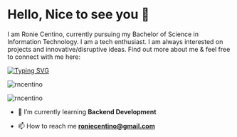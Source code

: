<h1>Hello, Nice to see you 👋</h1>

I am Ronie Centino, currently pursuing my Bachelor of Science in Information Technology. I am a tech enthusiast. I am always interested on projects and innovative/disruptive ideas. Find out more about me & feel free to connect with me here:

[![Typing SVG](https://readme-typing-svg.herokuapp.com?font=Fira+Code&pause=1000&color=F707B2&random=false&width=435&lines=I'm+Ronie+Centino%2C+23yrs+old;Web+Developer+%F0%9F%91%A8%F0%9F%8F%BB%E2%80%8D%F0%9F%92%BB+)](https://git.io/typing-svg)

<p align="left"> <img src="https://komarev.com/ghpvc/?username=rncentino&label=Profile%20views&color=0e75b6&style=flat" alt="rncentino" /> </p>


<p align="left"> <img src="https://komarev.com/ghpvc/?username=rncentino&label=Profile%20views&color=0e75b6&style=flat" alt="rncentino" /> </p>

- 🌱 I’m currently learning **Backend Development**

- 📫 How to reach me **roniecentino@gmail.com**

